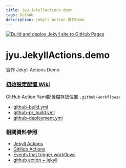 ```yaml
---
title: jyu.JekyllActions.demo
tags: Github
description: jekyll Action 實作Demo
---
```


[![Build and deploy Jekyll site to GitHub Pages](https://github.com/s123600g/jyu.JekyllActions.demo/actions/workflows/github-deployment.yml/badge.svg?branch=main&event=pull_request)](https://github.com/s123600g/jyu.JekyllActions.demo/actions/workflows/github-deployment.yml)

# jyu.JekyllActions.demo
實作 Jekyll Actions Demo

### [初始設定配置 Wiki](https://github.com/s123600g/jyu.JekyllActions.demo/wiki/%E5%88%9D%E5%A7%8B%E8%A8%AD%E5%AE%9A%E9%85%8D%E7%BD%AE)

GitHub Action Yaml配置檔存放位置 `.github/workflows/`
* [github-build.yml](https://github.com/s123600g/jyu.JekyllActions.demo/blob/main/.github/workflows/github-build.yml)
* [github-pr_build.yml](https://github.com/s123600g/jyu.JekyllActions.demo/blob/main/.github/workflows/github-pr_build.yml)
* [github-deployment.yml](https://github.com/s123600g/jyu.JekyllActions.demo/blob/main/.github/workflows/github-deployment.yml)

### 相關資料參照
* [Jekyll Actions](https://github.com/marketplace/actions/jekyll-actions)
* [GitHub Actions](https://docs.github.com/en/actions)
* [Events that trigger workflows](https://docs.github.com/en/actions/learn-github-actions/events-that-trigger-workflows)
* [github action + jekyll](https://blog.awesome-doge.org/githubaction+jekyll/)


